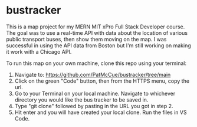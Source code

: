 # bustracker

This is a map project for my MERN MIT xPro Full Stack Developer course. The goal was to use a real-time API with data about the location of various public transport buses, then show them moving on the map. I was successful in using the API data from Boston but I'm still working on making it work with a Chicago API.

To run this map on your own machine, clone this repo using your terminal:

1. Navigate to: https://github.com/PatMcCue/bustracker/tree/main
2. Click on the green "Code" button, then from the HTTPS menu, copy the url.
3. Go to your Terminal on your local machine. Navigate to whichever directory you would like the bus tracker to be saved in. 
4. Type "git clone" followed by pasting in the URL you got in step 2.
5. Hit enter and you will have created your local clone. Run the files in VS Code.

